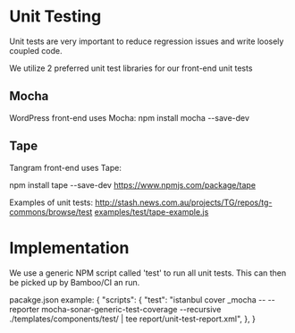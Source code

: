 # Unit Testing

Unit tests are very important to reduce regression issues and write loosely coupled code.

We utilize 2 preferred unit test libraries for our front-end unit tests

## Mocha ##
WordPress front-end uses Mocha:
npm install mocha --save-dev

## Tape ##
Tangram front-end uses Tape:

npm install tape --save-dev
https://www.npmjs.com/package/tape

Examples of unit tests:
http://stash.news.com.au/projects/TG/repos/tg-commons/browse/test
[examples/test/tape-example.js][1]

# Implementation #

We use a generic NPM script called 'test' to run all unit tests. This can then be picked up by Bamboo/CI an run.

pacakge.json example:
{
	"scripts": {
		"test": "istanbul cover _mocha -- --reporter mocha-sonar-generic-test-coverage --recursive ./templates/components/test/ | tee report/unit-test-report.xml",
	},
}

[1]: ../examples/test/tape-example.js



